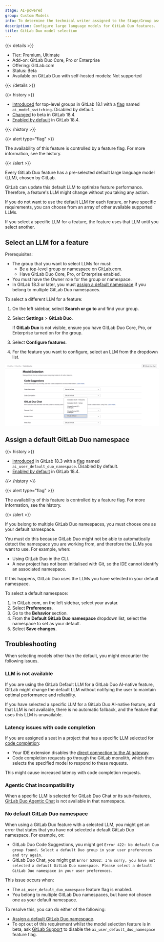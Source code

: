 ```yaml
---
stage: AI-powered
group: Custom Models
info: To determine the technical writer assigned to the Stage/Group associated with this page, see https://handbook.gitlab.com/handbook/product/ux/technical-writing/#assignments
description: Configure large language models for GitLab Duo features.
title: GitLab Duo model selection
---
```


{{< details >}}

- Tier: Premium, Ultimate
- Add-on: GitLab Duo Core, Pro or Enterprise
- Offering: GitLab.com
- Status: Beta
- Available on GitLab Duo with self-hosted models: Not supported

{{< /details >}}

{{< history >}}

- [Introduced](https://gitlab.com/groups/gitlab-org/-/epics/17570) for top-level groups in GitLab 18.1 with a [flag](../../administration/feature_flags/_index.md) named `ai_model_switching`. Disabled by default.
- [Changed](https://gitlab.com/gitlab-org/gitlab/-/issues/526307) to beta in GitLab 18.4.
- [Enabled by default](https://gitlab.com/gitlab-org/gitlab/-/issues/526307) in GitLab 18.4.

{{< /history >}}

{{< alert type="flag" >}}

The availability of this feature is controlled by a feature flag.
For more information, see the history.

{{< /alert >}}

Every GitLab Duo feature has a pre-selected default large language model (LLM), chosen by GitLab.

GitLab can update this default LLM to optimize feature performance. Therefore, a feature's LLM might change without you taking any action.

If you do not want to use the default LLM for each feature, or have specific requirements, you can choose from an array of other available supported LLMs.

If you select a specific LLM for a feature, the feature uses that LLM until you select another.

## Select an LLM for a feature

Prerequisites:

- The group that you want to select LLMs for must:
  - Be a top-level group or namespace on GitLab.com.
  - Have GitLab Duo Core, Pro, or Enterprise enabled.
- You must have the Owner role for the group or namespace.
- In GitLab 18.3 or later, you must [assign a default namespace](#assign-a-default-gitlab-duo-namespace) if you belong to multiple GitLab Duo namespaces.

To select a different LLM for a feature:

1. On the left sidebar, select **Search or go to** and find your group.
1. Select **Settings** > **GitLab Duo**.

   If **GitLab Duo** is not visible, ensure you have GitLab Duo Core, Pro, or Enterprise turned on for the group.
1. Select **Configure features**.
1. For the feature you want to configure, select an LLM from the dropdown list.

![The GitLab UI for selecting a model.](img/configure_model_selections_v18_1.png)

## Assign a default GitLab Duo namespace

{{< history >}}

- [Introduced](https://gitlab.com/gitlab-org/gitlab/-/issues/552081) in GitLab 18.3 with a [flag](../../administration/feature_flags/_index.md) named `ai_user_default_duo_namespace`. Disabled by default.
- [Enabled by default](https://gitlab.com/gitlab-org/gitlab/-/issues/560319) in GitLab 18.4.

{{< /history >}}

{{< alert type="flag" >}}

The availability of this feature is controlled by a feature flag.
For more information, see the history.

{{< /alert >}}

If you belong to multiple GitLab Duo namespaces, you must choose one as your default namespace.

You must do this because GitLab Duo might not be able to automatically detect the namespace you are working from, and therefore the LLMs you want to use. For example, when:

- Using GitLab Duo in the CLI.
- A new project has not been initialised with Git, so the IDE cannot identify an associated namespace.

If this happens, GitLab Duo uses the LLMs you have selected in your default namespace.

To select a default namespace:

1. In GitLab.com, on the left sidebar, select your avatar.
1. Select **Preferences**.
1. Go to the **Behavior** section.
1. From the **Default GitLab Duo namespace** dropdown list, select the namespace to set as your default.
1. Select **Save changes**.

## Troubleshooting

When selecting models other than the default, you might encounter the following issues.

### LLM is not available

If you are using the GitLab Default LLM for a GitLab Duo AI-native feature, GitLab might change the default LLM without notifying the user to maintain optimal performance and reliability.

If you have selected a specific LLM for a GitLab Duo AI-native feature, and that LLM is not available, there is no automatic fallback, and the feature that uses this LLM is unavailable.

### Latency issues with code completion

If you are assigned a seat in a project that has a specific LLM selected for [code completion](../project/repository/code_suggestions/_index.md#code-completion-and-generation):

- Your IDE extension disables the [direct connection to the AI gateway](../../administration/gitlab_duo/gateway.md#region-support).
- Code completion requests go through the GitLab monolith, which then selects the specified model to respond to these requests.

This might cause increased latency with code completion requests.

### Agentic Chat incompatibility

When a specific LLM is selected for GitLab Duo Chat or its sub-features, [GitLab Duo Agentic Chat](../gitlab_duo_chat/agentic_chat.md) is not available in that namespace.

### No default GitLab Duo namespace

When using a GitLab Duo feature with a selected LLM, you might get an error that states that you have not selected a default GitLab Duo namespace. For example, on:

- GitLab Duo Code Suggestions, you might get `Error 422: No default Duo group found. Select a default Duo group in your user preferences and try again.`
- GitLab Duo Chat, you might get `Error G3002: I'm sorry, you have not selected a default GitLab Duo namespace. Please select a default GitLab Duo namespace in your user preferences.`

This issue occurs when:

- The `ai_user_default_duo_namespace` feature flag is enabled.
- You belong to multiple GitLab Duo namespaces, but have not chosen one as your default namespace.

To resolve this, you can do either of the following:

- [Assign a default GitLab Duo namespace](#assign-a-default-gitlab-duo-namespace).
- To opt out of this requirement whilst the model selection feature is in beta, ask [GitLab Support](https://about.gitlab.com/support/) to disable the `ai_user_default_duo_namespace` feature flag.
